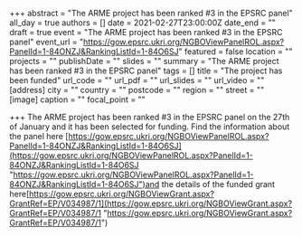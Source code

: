 +++
abstract = "The ARME project has been ranked #3 in the EPSRC panel"
all_day = true
authors = []
date = 2021-02-27T23:00:00Z
date_end = ""
draft = true
event = "The ARME project has been ranked #3 in the EPSRC panel"
event_url = "https://gow.epsrc.ukri.org/NGBOViewPanelROL.aspx?PanelId=1-84ONZJ&RankingListId=1-84O6SJ"
featured = false
location = ""
projects = ""
publishDate = ""
slides = ""
summary = "The ARME project has been ranked #3 in the EPSRC panel"
tags = []
title = "The project has been funded"
url_code = ""
url_pdf = ""
url_slides = ""
url_video = ""
[address]
city = ""
country = ""
postcode = ""
region = ""
street = ""
[image]
caption = ""
focal_point = ""

+++
The ARME project has been ranked #3 in the EPSRC panel on the 27th of January and it has been selected for funding. Find the information about the panel here [https://gow.epsrc.ukri.org/NGBOViewPanelROL.aspx?PanelId=1-84ONZJ&RankingListId=1-84O6SJ](https://gow.epsrc.ukri.org/NGBOViewPanelROL.aspx?PanelId=1-84ONZJ&RankingListId=1-84O6SJ "https://gow.epsrc.ukri.org/NGBOViewPanelROL.aspx?PanelId=1-84ONZJ&RankingListId=1-84O6SJ")and the details of the funded grant here[https://gow.epsrc.ukri.org/NGBOViewGrant.aspx?GrantRef=EP/V034987/1](https://gow.epsrc.ukri.org/NGBOViewGrant.aspx?GrantRef=EP/V034987/1 "https://gow.epsrc.ukri.org/NGBOViewGrant.aspx?GrantRef=EP/V034987/1")